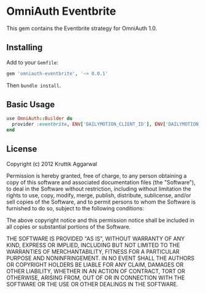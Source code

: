# OmniAuth Eventbrite

This gem contains the Eventbrite strategy for OmniAuth 1.0.

## Installing

Add to your `Gemfile`:

```ruby
gem 'omniauth-eventbrite', '~> 0.0.1'
```

Then `bundle install`.

## Basic Usage

```ruby
use OmniAuth::Builder do
  provider :eventbrite, ENV['DAILYMOTION_CLIENT_ID'], ENV['DAILYMOTION_SECRET']
end
```

## License

Copyright (c) 2012 Kruttik Aggarwal

Permission is hereby granted, free of charge, to any person obtaining a
copy of this software and associated documentation files (the
"Software"), to deal in the Software without restriction, including
without limitation the rights to use, copy, modify, merge, publish,
distribute, sublicense, and/or sell copies of the Software, and to
permit persons to whom the Software is furnished to do so, subject to
the following conditions:

The above copyright notice and this permission notice shall be included
in all copies or substantial portions of the Software.

THE SOFTWARE IS PROVIDED "AS IS", WITHOUT WARRANTY OF ANY KIND, EXPRESS
OR IMPLIED, INCLUDING BUT NOT LIMITED TO THE WARRANTIES OF
MERCHANTABILITY, FITNESS FOR A PARTICULAR PURPOSE AND NONINFRINGEMENT.
IN NO EVENT SHALL THE AUTHORS OR COPYRIGHT HOLDERS BE LIABLE FOR ANY
CLAIM, DAMAGES OR OTHER LIABILITY, WHETHER IN AN ACTION OF CONTRACT,
TORT OR OTHERWISE, ARISING FROM, OUT OF OR IN CONNECTION WITH THE
SOFTWARE OR THE USE OR OTHER DEALINGS IN THE SOFTWARE.
